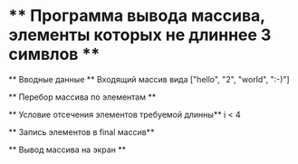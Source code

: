 # ** Программа вывода массива, элементы которых не длиннее 3 симвлов **

** Вводные данные **
Входящий массив вида ["hello", "2", "world", ":-)"]

** Перебор массива по элементам  **

** Условие отсечения элементов требуемой длинны**
i < 4

** Запись элементов в final массив**

** Вывод массива на экран **


